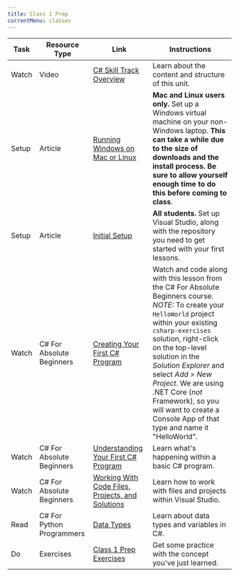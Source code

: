 ```yaml
---
title: Class 1 Prep
currentMenu: classes
---
```


Task | Resource Type | Link | Instructions
|----|---------------|------|-------------|
Watch | Video | [C# Skill Track Overview](http://education.launchcode.org/skills-back-end-csharp/videos/csharp-skill-track-overview/) | Learn about the content and structure of this unit.
Setup | Article | [Running Windows on Mac or Linux](./running-windows-on-mac-linux.html) | **Mac and Linux users only.** Set up a Windows virtual machine on your non-Windows laptop. **This can take a while due to the size of downloads and the install process. Be sure to allow yourself enough time to do this before coming to class**.
Setup | Article | [Initial Setup](./setup.html) | **All students.** Set up Visual Studio, along with the repository you need to get started with your first lessons.
Watch | C# For Absolute Beginners | [Creating Your First C# Program](https://mva.microsoft.com/en-us/training-courses/c-fundamentals-for-absolute-beginners-16169?l=p90QdGQIC_7106218949) | Watch and code along with this lesson from the C# For Absolute Beginners course. *NOTE:* To create your `HelloWorld` project within your existing `csharp-exercises` solution, right-click on the top-level solution in the *Solution Explorer* and select *Add > New Project*. We are using .NET Core (*not* Framework), so you will want to create a Console App of that type and name it "HelloWorld".
Watch | C# For Absolute Beginners | [Understanding Your First C# Program](https://mva.microsoft.com/en-us/training-courses/c-fundamentals-for-absolute-beginners-16169?l=BQvowJQIC_306218949) | Learn what's happening within a basic C# program.
Watch | C# For Absolute Beginners | [Working With Code Files, Projects, and Solutions](https://mva.microsoft.com/en-us/training-courses/c-fundamentals-for-absolute-beginners-16169?l=vE6GqMQIC_506218949) | Learn how to work with files and projects within Visual Studio.
Read | C# For Python Programmers | [Data Types](../../csharp4python/data-types/) | Learn about data types and variables in C#.
Do | Exercises | [Class 1 Prep Exercises](exercises.html) | Get some practice with the concept you've just learned.
